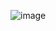 ![image](https://user-images.githubusercontent.com/77496081/145519449-2a4053d5-e91a-4c3e-ba3c-565db0024d58.png)
